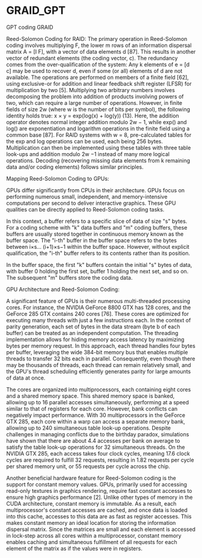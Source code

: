 # GRAID_GPT
GPT coding GRAID

Reed-Solomon Coding for RAID: The primary operation in Reed-Solomon coding involves multiplying F, the lower m rows of an information dispersal matrix A = [I F], with a vector of data elements d [87]. This results in another vector of redundant elements (the coding vector, c). The redundancy comes from the over-qualification of the system: Any k elements of e = [d c] may be used to recover d, even if some (or all) elements of d are not available. The operations are performed on members of a finite field [62], using exclusive-or for addition and linear feedback shift register (LFSR) for multiplication by two [5]. Multiplying two arbitrary numbers involves decomposing the problem into addition of products involving powers of two, which can require a large number of operations. However, in finite fields of size 2w (where w is the number of bits per symbol), the following identity holds true: x × y = exp(log(x) + log(y)) (13). Here, the addition operator denotes normal integer addition modulo 2w − 1, while exp() and log() are exponentiation and logarithm operations in the finite field using a common base [87]. For RAID systems with w = 8, pre-calculated tables for the exp and log operations can be used, each being 256 bytes. Multiplication can then be implemented using these tables with three table look-ups and addition modulo 2w −1 instead of many more logical operations. Decoding (recovering missing data elements from k remaining data and/or coding elements) follows similar principles.

Mapping Reed-Solomon Coding to GPUs:

GPUs differ significantly from CPUs in their architecture. GPUs focus on performing numerous small, independent, and memory-intensive computations per second to deliver interactive graphics. These GPU qualities can be directly applied to Reed-Solomon coding tasks.

In this context, a buffer refers to a specific slice of data of size "s" bytes. For a coding scheme with "k" data buffers and "m" coding buffers, these buffers are usually stored together in continuous memory known as the buffer space. The "i-th" buffer in the buffer space refers to the bytes between i×s... (i+1)×s−1 within the buffer space. However, without explicit qualification, the "i-th" buffer refers to its contents rather than its position.

In the buffer space, the first "k" buffers contain the initial "s" bytes of data, with buffer 0 holding the first set, buffer 1 holding the next set, and so on. The subsequent "m" buffers store the coding data.


GPU Architecture and Reed-Solomon Coding:

A significant feature of GPUs is their numerous multi-threaded processing cores. For instance, the NVIDIA GeForce 8800 GTX has 128 cores, and the GeForce 285 GTX contains 240 cores [76]. These cores are optimized for executing many threads with just a few instructions each. In the context of parity generation, each set of bytes in the data stream (byte b of each buffer) can be treated as an independent computation. The threading implementation allows for hiding memory access latency by maximizing bytes per memory request. In this approach, each thread handles four bytes per buffer, leveraging the wide 384-bit memory bus that enables multiple threads to transfer 32 bits each in parallel. Consequently, even though there may be thousands of threads, each thread can remain relatively small, and the GPU's thread scheduling efficiently generates parity for large amounts of data at once.

The cores are organized into multiprocessors, each containing eight cores and a shared memory space. This shared memory space is banked, allowing up to 16 parallel accesses simultaneously, performing at a speed similar to that of registers for each core. However, bank conflicts can negatively impact performance. With 30 multiprocessors in the GeForce GTX 285, each core within a warp can access a separate memory bank, allowing up to 240 simultaneous table look-up operations. Despite challenges in managing conflicts due to the birthday paradox, simulations have shown that there are about 4.4 accesses per bank on average to satisfy the table look-up operations for 32 simultaneous threads. On the NVIDIA GTX 285, each access takes four clock cycles, meaning 17.6 clock cycles are required to fulfill 32 requests, resulting in 1.82 requests per cycle per shared memory unit, or 55 requests per cycle across the chip.

Another beneficial hardware feature for Reed-Solomon coding is the support for constant memory values. GPUs, primarily used for accessing read-only textures in graphics rendering, require fast constant accesses to ensure high graphics performance [2]. Unlike other types of memory in the CUDA architecture, constant memory is immutable. As a result, each multiprocessor's constant accesses are cached, and once data is loaded into this cache, accesses to this data are as fast as register accesses. This makes constant memory an ideal location for storing the information dispersal matrix. Since the matrices are small and each element is accessed in lock-step across all cores within a multiprocessor, constant memory enables caching and simultaneous fulfillment of all requests for each element of the matrix as if the values were in registers.
